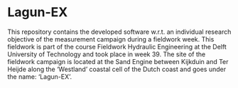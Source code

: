 # Lagun-EX
This repository contains the developed software w.r.t. an individual research objective of the measurement campaign during a fieldwork week. This fieldwork is part of the course Fieldwork Hydraulic Engineering at the Delft University of Technology and took place in week 39. The site of the fieldwork campaign is located at the Sand Engine between Kijkduin and Ter Heijde along the ‘Westland’ coastal cell of the Dutch coast and goes under the name: ‘Lagun-EX’.
